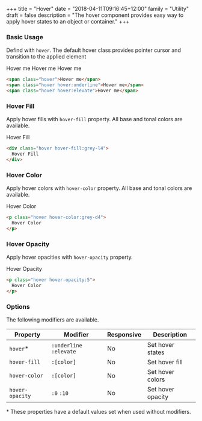 +++
title = "Hover"
date = "2018-04-11T09:16:45+12:00"
family = "Utility"
draft = false
description = "The hover component provides easy way to apply hover states to an object or container."
+++

### Basic Usage

Defind with `hover`. The default hover class provides pointer cursor and transition to the applied element

<span class="hover padding:u4 margin-bottom:u6">Hover me</span>
<span class="hover padding:u4 hover:underline margin-bottom:u6">Hover me</span>
<span class="hover padding:u4 hover:elevate margin-bottom:u6">Hover me</span>

```html
<span class="hover">Hover me</span>
<span class="hover hover:underline">Hover me</span>
<span class="hover hover:elevate">Hover me</span>
```

### Hover Fill

Apply hover fills with `hover-fill` property. All base and tonal colors are available.

<div class="display:inline-flex padding:u2 border margin-bottom:u6 hover hover-fill:grey-l4">
  Hover Fill
</div>

```html
<div class="hover hover-fill:grey-l4">
  Hover Fill
</div>
```

### Hover Color

Apply hover colors with `hover-color` property. All base and tonal colors are available.

<p class="margin-bottom:u6 color:grey hover hover-color:grey-d4">
  Hover Color
</p>

```html
<p class="hover hover-color:grey-d4">
  Hover Color
</p>
```

### Hover Opacity

Apply hover opacities with `hover-opacity` property.

<p class="color:grey hover hover-opacity:5">
  Hover Opacity
</p>

```html
<p class="hover hover-opacity:5">
  Hover Color
</p>
```

### Options

The following modifiers are available.

<table class="table width:100% table:pile table@sm:unpile">
  <thead>
    <tr>
      <th>
        Property
      </th>
      <th>
        Modifier
      </th>
      <th>
        Responsive
      </th>
      <th>
        Description
      </th>
    </tr>
  </thead>
  <tr>
    <td data-label="Properties">
      <code>hover</code><span class="color:orange">&#42;</span>
    </td>
    <td data-label="Attributes">
      <code>:underline</code> <code>:elevate</code>
    </td>
    <td data-label="Responsive">
      No
    </td>
    <td class="row:reverse">
      Set hover states
    </td>
  </tr>
  <tr>
    <td data-label="Properties">
      <code>hover-fill</code>
    </td>
    <td data-label="Attributes">
      <code>:[color]</code>
    </td>
    <td data-label="Responsive">
      No
    </td>
    <td class="row:reverse">
      Set hover fill
    </td>
  </tr>
  <tr>
    <td data-label="Properties">
      <code>hover-color</code>
    </td>
    <td data-label="Attributes">
      <code>:[color]</code>
    </td>
    <td data-label="Responsive">
      No
    </td>
    <td class="row:reverse">
      Set hover colors
    </td>
  </tr>
  <tr>
    <td data-label="Properties">
      <code>hover-opacity</code>
    </td>
    <td data-label="Attributes">
      <code>:0</code> <code>:10</code>
    </td>
    <td data-label="Responsive">
      No
    </td>
    <td class="row:reverse">
      Set hover opacity
    </td>
  </tr>
</table>
<p class="margin-top:2 font-size:tiny color:orange">
  &#42; These properties have a default values set when used without modifiers.
</p>
